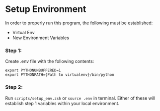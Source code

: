 # Setup Environment

In order to properly run this program, the following must be established:

- Virtual Env
- New Environment Variables

### Step 1: 
Create .env file with the following contents: 
```.dotenv
export PYTHONUNBUFFERED=1
export PYTHONPATH={Path to virtualenv}/bin/python
```

### Step 2: 
Run `scripts/setup_env.zsh` or `source .env` in terminal. Either of these will establish step 1
variables within your local environment.


